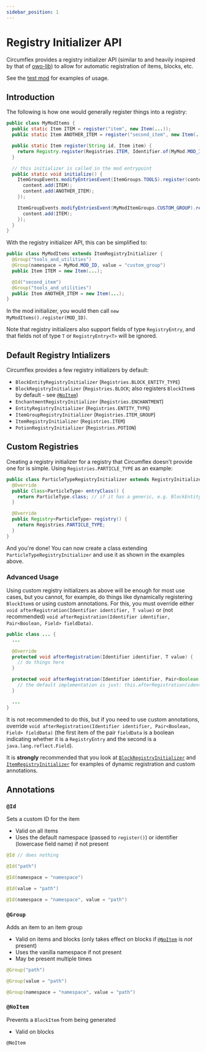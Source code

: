```yaml
---
sidebar_position: 1
---
```


# Registry Initializer API

Circumflex provides a registry initializer API (similar to and heavily inspired by that of [owo-lib](https://docs.wispforest.io/owo/registration/)) to allow for automatic registration of items, blocks, etc.

See the [test mod](https://github.com/diacritics-owo/circumflex/tree/main/src/testmod/java/diacritics/owo) for examples of usage.

## Introduction

The following is how one would generally register things into a registry:

```java title="src/main/java/com/example/item/MyModItems.java"
public class MyModItems {
  public static Item ITEM = register("item", new Item(...));
  public static Item ANOTHER_ITEM = register("second_item", new Item(...)); // notice that the id doesn't match the field name

  public static Item register(String id, Item item) {
    return Registry.register(Registries.ITEM, Identifier.of(MyMod.MOD_ID, id), item);
  }

  // this initializer is called in the mod entrypoint
  public static void initialize() {
    ItemGroupEvents.modifyEntriesEvent(ItemGroups.TOOLS).register(content -> {
      content.add(ITEM);
      content.add(ANOTHER_ITEM);
    });

    ItemGroupEvents.modifyEntriesEvent(MyModItemGroups.CUSTOM_GROUP).register(content -> {
      content.add(ITEM);
    });
  }
}
```

With the registry initializer API, this can be simplified to:

```java title="src/main/java/com/example/item/MyModItems.java"
public class MyModItems extends ItemRegistryInitializer {
  @Group("tools_and_utilities")
  @Group(namespace = MyMod.MOD_ID, value = "custom_group")
  public Item ITEM = new Item(...);

  @Id("second_item")
  @Group("tools_and_utilities")
  public Item ANOTHER_ITEM = new Item(...);
}
```

In the mod initializer, you would then call `new MyModItems().register(MOD_ID)`.

Note that registry initializers also support fields of type `RegistryEntry`, and that fields not of type `T` or `RegistryEntry<T>` will be ignored.

## Default Registry Intializers

Circumflex provides a few registry initializers by default:

- `BlockEntityRegistryInitializer` (`Registries.BLOCK_ENTITY_TYPE`)
- `BlockRegistryInitializer` (`Registries.BLOCK`; also registers `BlockItem`s by default - see [`@NoItem`](#noitem))
- `EnchantmentRegistryInitializer` (`Registries.ENCHANTMENT`)
- `EntityRegistryInitializer` (`Registries.ENTITY_TYPE`)
- `ItemGroupRegistryInitializer` (`Registries.ITEM_GROUP`)
- `ItemRegistryInitializer` (`Registries.ITEM`)
- `PotionRegistryInitializer` (`Registries.POTION`)

## Custom Registries

Creating a registry initializer for a registry that Circumflex doesn't provide one for is simple. Using `Registries.PARTICLE_TYPE` as an example:

```java
public class ParticleTypeRegistryInitializer extends RegistryInitializer<ParticleType> {
  @Override
  public Class<ParticleType> entryClass() {
    return ParticleType.class; // if it has a generic, e.g. BlockEntityType<T>, use Helpers.conform
  }

  @Override
  public Registry<ParticleType> registry() {
    return Registries.PARTICLE_TYPE;
  }
}
```

And you're done! You can now create a class extending `ParticleTypeRegistryInitializer` and use it as shown in the examples above.

### Advanced Usage

Using custom registry initializers as above will be enough for most use cases, but you cannot, for example, do things like dynamically registering `BlockItem`s or using custom annotations. For this, you must override either `void afterRegistration(Identifier identifier, T value)` or (not recommended) `void afterRegistration(Identifier identifier, Pair<Boolean, Field> fieldData)`.

```java
public class ... {
  ...

  @Override
  protected void afterRegistration(Identifier identifier, T value) {
    // do things here
  }

  protected void afterRegistration(Identifier identifier, Pair<Boolean, Field> fieldData) {
    // the default implementation is just: this.afterRegistration(identifier, this.getFieldValue(fieldData))
  }

  ...
}
```

It is not recommended to do this, but if you need to use custom annotations, override `void afterRegistration(Identifier identifier, Pair<Boolean, Field> fieldData)` (the first item of the pair `fieldData` is a boolean indicating whether it is a `RegistryEntry` and the second is a `java.lang.reflect.Field`).

It is **strongly** recommended that you look at [`BlockRegistryInitializer`](https://github.com/diacritics-owo/circumflex/blob/main/src/main/java/diacritics/owo/registry/initalizer/BlockRegistryInitializer.java) and [`ItemRegistryInitializer`](https://github.com/diacritics-owo/circumflex/blob/main/src/main/java/diacritics/owo/registry/initalizer/ItemRegistryInitializer.java) for examples of dynamic registration and custom annotations.

## Annotations

### `@Id`

Sets a custom ID for the item

- Valid on all items
- Uses the default namespace (passed to `register()`) or identifier (lowercase field name) if not present

```java
@Id // does nothing
```

```java
@Id("path")
```

```java
@Id(namespace = "namespace")
```

```java
@Id(value = "path")
```

```java
@Id(namespace = "namespace", value = "path")
```

### `@Group`

Adds an item to an item group

- Valid on items and blocks (only takes effect on blocks if [`@NoItem`](#noitem) is _not_ present)
- Uses the vanilla namespace if not present
- May be present multiple times

```java
@Group("path")
```

```java
@Group(value = "path")
```

```java
@Group(namespace = "namespace", value = "path")
```

### `@NoItem`

Prevents a `BlockItem` from being generated

- Valid on blocks

```
@NoItem
```
